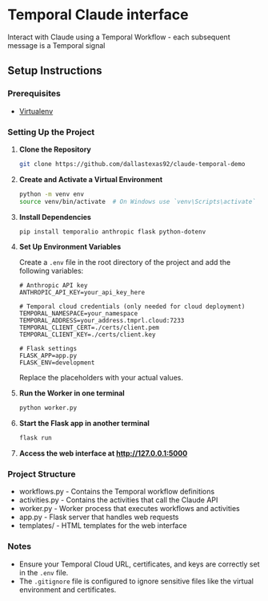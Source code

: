 # Temporal Claude interface

Interact with Claude using a Temporal Workflow - each subsequent message is a Temporal signal

## Setup Instructions

### Prerequisites

- [Virtualenv](https://virtualenv.pypa.io/en/latest/installation.html)

### Setting Up the Project

1. **Clone the Repository**

    ```bash
    git clone https://github.com/dallastexas92/claude-temporal-demo
    ```

2. **Create and Activate a Virtual Environment**

    ```bash
    python -m venv env
    source venv/bin/activate  # On Windows use `venv\Scripts\activate`
    ```

3. **Install Dependencies**

    ```bash
    pip install temporalio anthropic flask python-dotenv
    ```

4. **Set Up Environment Variables**

    Create a `.env` file in the root directory of the project and add the following variables:

    ```plaintext
    # Anthropic API key
    ANTHROPIC_API_KEY=your_api_key_here

    # Temporal cloud credentials (only needed for cloud deployment)
    TEMPORAL_NAMESPACE=your_namespace
    TEMPORAL_ADDRESS=your_address.tmprl.cloud:7233
    TEMPORAL_CLIENT_CERT=./certs/client.pem
    TEMPORAL_CLIENT_KEY=./certs/client.key

    # Flask settings
    FLASK_APP=app.py
    FLASK_ENV=development
    ```

    Replace the placeholders with your actual values.

5. **Run the Worker in one terminal**

    ```bash
    python worker.py
    ```
    
7. **Start the Flask app in another terminal**

    ```bash
    flask run
    ```
8. **Access the web interface at http://127.0.0.1:5000**

### Project Structure

- workflows.py - Contains the Temporal workflow definitions
- activities.py - Contains the activities that call the Claude API
- worker.py - Worker process that executes workflows and activities
- app.py - Flask server that handles web requests
- templates/ - HTML templates for the web interface

### Notes

- Ensure your Temporal Cloud URL, certificates, and keys are correctly set in the `.env` file.
- The `.gitignore` file is configured to ignore sensitive files like the virtual environment and certificates.
